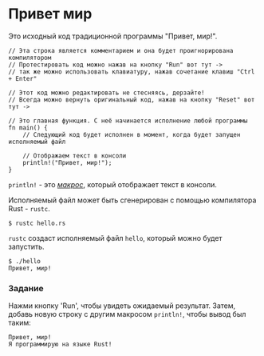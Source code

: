 # Привет мир

Это исходный код традиционной программы "Привет, мир!".

```rust,editable
// Эта строка является комментарием и она будет проигнорирована компилятором
// Протестировать код можно нажав на кнопку "Run" вот тут ->
// так же можно использовать клавиатуру, нажав сочетание клавиш "Ctrl + Enter"

// Этот код можно редактировать не стесняясь, дерзайте!
// Всегда можно вернуть оригинальный код, нажав на кнопку "Reset" вот тут ->

// Это главная функция. С неё начинается исполнение любой программы
fn main() {
    // Следующий код будет исполнен в момент, когда будет запущен исполняемый файл

    // Отображаем текст в консоли
    println!("Привет, мир!");
}
```

`println!` - это [*макрос*][macros], который отображает текст в консоли.

Исполняемый файл может быть сгенерирован с помощью компилятора Rust - `rustc`.

```
$ rustc hello.rs
```

`rustc` создаст исполняемый файл `hello`, который можно будет запустить.

```
$ ./hello
Привет, мир!
```

### Задание

Нажми кнопку 'Run', чтобы увидеть ожидаемый результат.
Затем, добавь новую строку с другим макросом `println!`, чтобы вывод был таким:
```
Привет, мир!
Я программирую на языке Rust!
```

[macros]: macros.html
